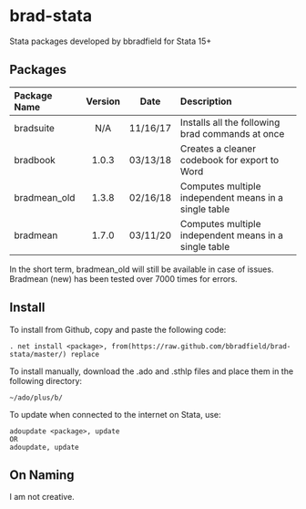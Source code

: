 # brad-stata
Stata packages developed by bbradfield for Stata 15+

## Packages
| Package Name | Version | Date     | Description                                           |
|:-------------|:-------:|:--------:|:------------------------------------------------------|
| bradsuite    | N/A     | 11/16/17 | Installs all the following brad commands at once      |
| bradbook     | 1.0.3   | 03/13/18 | Creates a cleaner codebook for export to Word         |
| bradmean_old | 1.3.8   | 02/16/18 | Computes multiple independent means in a single table |
| bradmean     | 1.7.0   | 03/11/20 | Computes multiple independent means in a single table |

In the short term, bradmean_old will still be available in case of issues. Bradmean (new) has been tested over 7000 times for errors.

## Install
To install from Github, copy and paste the following code:
```
. net install <package>, from(https://raw.github.com/bbradfield/brad-stata/master/) replace
```
To install manually, download the .ado and .sthlp files and place them in the following directory:
```
~/ado/plus/b/
```
To update when connected to the internet on Stata, use:
```
adoupdate <package>, update
OR
adoupdate, update
```

## On Naming

I am not creative.
